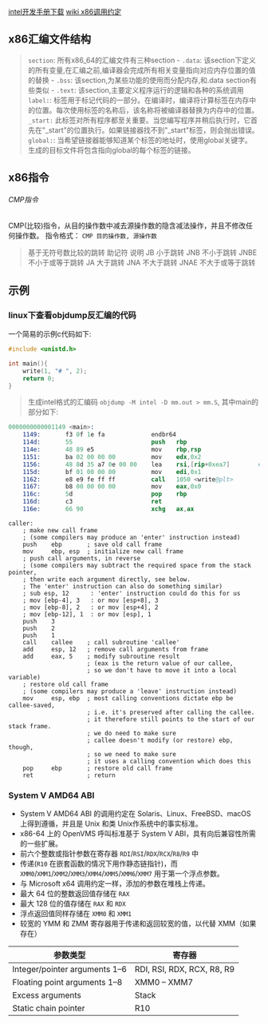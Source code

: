
[intel开发手册下载](https://www.intel.cn/content/www/cn/zh/support/articles/000006715/processors.html)
[wiki x86调用约定](https://en.wikipedia.org/wiki/X86_calling_conventions)

## x86汇编文件结构

> `section`: 所有x86_64的汇编文件有三种section
    - `.data`: 该section下定义的所有变量,在汇编之前,编译器会完成所有相关变量指向对应内存位置的值的替换
    - `.bss`: 该section,为某些功能的使用而分配内存,和.data section有些类似
    - `.text`: 该section,主要定义程序运行的逻辑和各种的系统调用
> `label:`: 标签用于标记代码的一部分。在编译时，编译将计算标签在内存中的位置。每次使用标签的名称后，该名称将被编译器替换为内存中的位置。
> `_start:` 此标签对所有程序都至关重要。当您编写程序并稍后执行时，它首先在"_start"的位置执行。如果链接器找不到"_start"标签，则会抛出错误。
> `global:`: 当希望链接器能够知道某个标签的地址时，使用global关键字。 生成的目标文件将包含指向global的每个标签的链接。

## x86指令

###### CMP指令

CMP(比较)指令，从目的操作数中减去源操作数的隐含减法操作，并且不修改任何操作数。
指令格式：
```CMP 目的操作数, 源操作数```

>基于无符号数比较的跳转
>助记符	说明
>JB	小于跳转
>JNB	不小于跳转
>JNBE	不小于或等于跳转
>JA	大于跳转
>JNA	不大于跳转
>JNAE	不大于或等于跳转

## 示例

### linux下查看objdump反汇编的代码

一个简易的示例c代码如下:
```c
#include <unistd.h>

int main(){
    write(1, "# ", 2);
    return 0;
}
```
> 生成intel格式的汇编码 `objdump -M intel -D mm.out > mm.S`, 其中main的部分如下:
```s
0000000000001149 <main>:
    1149:       f3 0f 1e fa             endbr64 
    114d:       55                      push   rbp
    114e:       48 89 e5                mov    rbp,rsp
    1151:       ba 02 00 00 00          mov    edx,0x2
    1156:       48 8d 35 a7 0e 00 00    lea    rsi,[rip+0xea7]        # 2004 <_IO_stdin_used+0x4>
    115d:       bf 01 00 00 00          mov    edi,0x1
    1162:       e8 e9 fe ff ff          call   1050 <write@plt>
    1167:       b8 00 00 00 00          mov    eax,0x0
    116c:       5d                      pop    rbp
    116d:       c3                      ret    
    116e:       66 90                   xchg   ax,ax
```
```
caller:
    ; make new call frame
    ; (some compilers may produce an 'enter' instruction instead)
    push    ebp       ; save old call frame
    mov     ebp, esp  ; initialize new call frame
    ; push call arguments, in reverse
    ; (some compilers may subtract the required space from the stack pointer,
    ; then write each argument directly, see below.
    ; The 'enter' instruction can also do something similar)
    ; sub esp, 12      : 'enter' instruction could do this for us
    ; mov [ebp-4], 3   : or mov [esp+8], 3
    ; mov [ebp-8], 2   : or mov [esp+4], 2
    ; mov [ebp-12], 1  : or mov [esp], 1
    push    3
    push    2
    push    1
    call    callee    ; call subroutine 'callee'
    add     esp, 12   ; remove call arguments from frame
    add     eax, 5    ; modify subroutine result
                      ; (eax is the return value of our callee,
                      ; so we don't have to move it into a local variable)
    ; restore old call frame
    ; (some compilers may produce a 'leave' instruction instead)
    mov     esp, ebp  ; most calling conventions dictate ebp be callee-saved,
                      ; i.e. it's preserved after calling the callee.
                      ; it therefore still points to the start of our stack frame.
                      ; we do need to make sure
                      ; callee doesn't modify (or restore) ebp, though,
                      ; so we need to make sure
                      ; it uses a calling convention which does this
    pop     ebp       ; restore old call frame
    ret               ; return
```
### System V AMD64 ABI

- System V AMD64 ABI 的调用约定在 Solaris、Linux、FreeBSD、macOS 上得到遵循，并且是 Unix 和类 Unix作系统中的事实标准。
- x86-64 上的 OpenVMS 呼叫标准基于 System V ABI，具有向后兼容性所需的一些扩展。
- 前六个整数或指针参数在寄存器 `RDI`/`RSI`/`RDX`/`RCX`/`R8`/`R9` 中
- 传递(`R10` 在嵌套函数的情况下用作静态链指针)，而 `XMM0`/`XMM1`/`XMM2`/`XMM3`/`XMM4`/`XMM5`/`XMM6`/`XMM7` 用于第一个浮点参数。
- 与 Microsoft x64 调用约定一样，添加的参数在堆栈上传递。
- 最大 64 位的整数返回值存储在 `RAX` 
- 最大 128 位的值存储在 `RAX` 和 `RDX` 
- 浮点返回值同样存储在 `XMM0` 和 `XMM1` 
- 较宽的 YMM 和 ZMM 寄存器用于传递和返回较宽的值，以代替 XMM（如果存在）

|参数类型|寄存器|
|----|----|
|Integer/pointer arguments 1–6|RDI, RSI, RDX, RCX, R8, R9|
|Floating point arguments 1–8|XMM0 – XMM7|
|Excess arguments|Stack|
|Static chain pointer|R10|